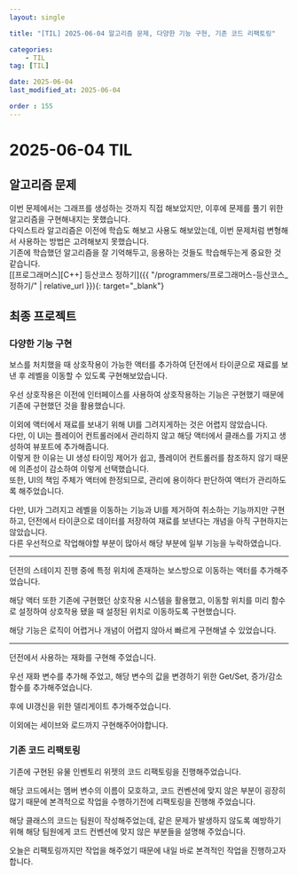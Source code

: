 ```yaml
---
layout: single

title: "[TIL] 2025-06-04 알고리즘 문제, 다양한 기능 구현, 기존 코드 리팩토링"

categories:
    - TIL
tag: [TIL]

date: 2025-06-04
last_modified_at: 2025-06-04

order : 155
---
```


# 2025-06-04 TIL

## 알고리즘 문제

이번 문제에서는 그래프를 생성하는 것까지 직접 해보았지만, 이후에 문제를 풀기 위한 알고리즘을 구현해내지는 못했습니다.  
다익스트라 알고리즘은 이전에 학습도 해보고 사용도 해보았는데, 이번 문제처럼 변형해서 사용하는 방법은 고려해보지 못했습니다.  
기존에 학습했던 알고리즘을 잘 기억해두고, 응용하는 것들도 학습해두는게 중요한 것 같습니다.  
[[프로그래머스][C++] 등산코스 정하기]({{ "/programmers/프로그래머스-등산코스_정하기/" | relative_url }}){: target="_blank"}

## 최종 프로젝트

### 다양한 기능 구현

보스를 처치했을 때 상호작용이 가능한 액터를 추가하여 던전에서 타이쿤으로 재료를 보낸 후 레벨을 이동할 수 있도록 구현해보았습니다.

우선 상호작용은 이전에 인터페이스를 사용하여 상호작용하는 기능은 구현했기 때문에 기존에 구현했던 것을 활용했습니다.

이외에 액터에서 재료를 보내기 위해 UI를 그려지게하는 것은 어렵지 않았습니다.  
다만, 이 UI는 플레이어 컨트롤러에서 관리하지 않고 해당 액터에서 클래스를 가지고 생성하여 뷰포트에 추가해줍니다.  
이렇게 한 이유는 UI 생성 타이밍 제어가 쉽고, 플레이어 컨트롤러를 참조하지 않기 때문에 의존성이 감소하여 이렇게 선택했습니다.  
또한, UI의 책임 주체가 액터에 한정되므로, 관리에 용이하다 판단하여 액터가 관리하도록 해주었습니다.

다만, UI가 그려지고 레벨을 이동하는 기능과 UI를 제거하여 취소하는 기능까지만 구현하고, 던전에서 타이쿤으로 데이터를 저장하여 재료를 보낸다는 개념을 아직 구현하지는 않았습니다.  
다른 우선적으로 작업해야할 부분이 많아서 해당 부분에 일부 기능을 누락하였습니다.

---


던전의 스테이지 진행 중에 특정 위치에 존재하는 보스방으로 이동하는 액터를 추가해주었습니다.

해당 액터 또한 기존에 구현했던 상호작용 시스템을 활용했고, 이동할 위치를 미리 함수로 설정하여 상호작용 됐을 때 설정된 위치로 이동하도록 구현했습니다.

해당 기능은 로직이 어렵거나 개념이 어렵지 않아서 빠르게 구현해낼 수 있었습니다.

---

던전에서 사용하는 재화를 구현해 주었습니다.  

우선 재화 변수를 추가해 주었고, 해당 변수의 값을 변경하기 위한 Get/Set, 증가/감소 함수를 추가해주었습니다.

후에 UI갱신을 위한 델리게이트 추가해주었습니다.

이외에는 세이브와 로드까지 구현해주어야합니다.

### 기존 코드 리팩토링

기존에 구현된 유물 인벤토리 위젯의 코드 리팩토링을 진행해주었습니다.

해당 코드에서는 멤버 변수의 이름이 모호하고, 코드 컨벤션에 맞지 않은 부분이 굉장히 많기 때문에 본격적으로 작업을 수행하기전에 리팩토링을 진행해 주었습니다.

해당 클래스의 코드는 팀원이 작성해주었는데, 같은 문제가 발생하지 않도록 예방하기 위해 해당 팀원에게 코드 컨벤션에 맞지 않은 부분들을 설명해 주었습니다.

오늘은 리팩토링까지만 작업을 해주었기 때문에 내일 바로 본격적인 작업을 진행하고자합니다.
